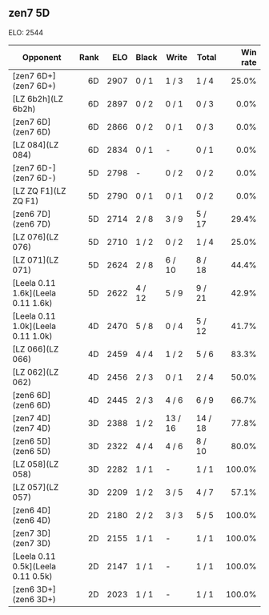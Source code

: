 ## zen7 5D ##

ELO: 2544

Opponent | Rank | ELO | Black | Write | Total | Win rate
---------|-----:|----:|-------|-------|-------|-------:
[zen7 6D+](zen7 6D+) | 6D | 2907 | 0 / 1 | 1 / 3 | 1 / 4 | 25.0%
[LZ 6b2h](LZ 6b2h) | 6D | 2897 | 0 / 2 | 0 / 1 | 0 / 3 | 0.0%
[zen7 6D](zen7 6D) | 6D | 2866 | 0 / 2 | 0 / 1 | 0 / 3 | 0.0%
[LZ 084](LZ 084) | 6D | 2834 | 0 / 1 | - | 0 / 1 | 0.0%
[zen7 6D-](zen7 6D-) | 5D | 2798 | - | 0 / 2 | 0 / 2 | 0.0%
[LZ ZQ F1](LZ ZQ F1) | 5D | 2790 | 0 / 1 | 0 / 1 | 0 / 2 | 0.0%
[zen6 7D](zen6 7D) | 5D | 2714 | 2 / 8 | 3 / 9 | 5 / 17 | 29.4%
[LZ 076](LZ 076) | 5D | 2710 | 1 / 2 | 0 / 2 | 1 / 4 | 25.0%
[LZ 071](LZ 071) | 5D | 2624 | 2 / 8 | 6 / 10 | 8 / 18 | 44.4%
[Leela 0.11 1.6k](Leela 0.11 1.6k) | 5D | 2622 | 4 / 12 | 5 / 9 | 9 / 21 | 42.9%
[Leela 0.11 1.0k](Leela 0.11 1.0k) | 4D | 2470 | 5 / 8 | 0 / 4 | 5 / 12 | 41.7%
[LZ 066](LZ 066) | 4D | 2459 | 4 / 4 | 1 / 2 | 5 / 6 | 83.3%
[LZ 062](LZ 062) | 4D | 2456 | 2 / 3 | 0 / 1 | 2 / 4 | 50.0%
[zen6 6D](zen6 6D) | 4D | 2445 | 2 / 3 | 4 / 6 | 6 / 9 | 66.7%
[zen7 4D](zen7 4D) | 3D | 2388 | 1 / 2 | 13 / 16 | 14 / 18 | 77.8%
[zen6 5D](zen6 5D) | 3D | 2322 | 4 / 4 | 4 / 6 | 8 / 10 | 80.0%
[LZ 058](LZ 058) | 3D | 2282 | 1 / 1 | - | 1 / 1 | 100.0%
[LZ 057](LZ 057) | 3D | 2209 | 1 / 2 | 3 / 5 | 4 / 7 | 57.1%
[zen6 4D](zen6 4D) | 2D | 2180 | 2 / 2 | 3 / 3 | 5 / 5 | 100.0%
[zen7 3D](zen7 3D) | 2D | 2155 | 1 / 1 | - | 1 / 1 | 100.0%
[Leela 0.11 0.5k](Leela 0.11 0.5k) | 2D | 2147 | 1 / 1 | - | 1 / 1 | 100.0%
[zen6 3D+](zen6 3D+) | 2D | 2023 | 1 / 1 | - | 1 / 1 | 100.0%
